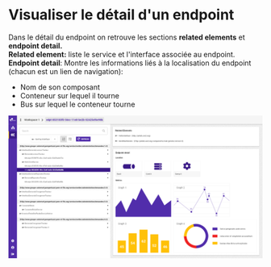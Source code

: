 # Visualiser le détail d'un endpoint

Dans le détail du endpoint on retrouve les sections **related elements** et **endpoint detail.**   
**Related element:** liste le service et l'interface associée au endpoint.  
**Endpoint detail**: Montre les informations liés à la localisation du endpoint \(chacun est un lien de navigation\):

* Nom de son composant
* Conteneur sur lequel il tourne
* Bus sur lequel le conteneur tourne

![Visualisation du d&#xE9;tail d&apos;un endpoint \(graphes non contractuels\)](../../.gitbook/assets/service-endpoints-detail-endpoint-selected-v-1.png)



